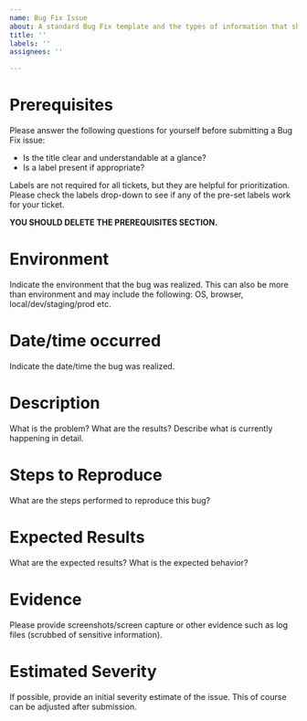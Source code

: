 ```yaml
---
name: Bug Fix Issue
about: A standard Bug Fix template and the types of information that should be captured in a Bug Fix issue.
title: ''
labels: ''
assignees: ''

---
```


# Prerequisites

Please answer the following questions for yourself before submitting a Bug Fix issue:
* Is the title clear and understandable at a glance?
* Is a label present if appropriate?

Labels are not required for all tickets, but they are helpful for prioritization. Please check the labels drop-down to see if any of the pre-set labels work for your ticket.

**YOU SHOULD DELETE THE PREREQUISITES SECTION.**

# Environment 

Indicate the environment that the bug was realized. This can also be more than environment and may include the following: OS, browser, local/dev/staging/prod etc.

# Date/time occurred

Indicate the date/time the bug was realized.

# Description

What is the problem? What are the results? Describe what is currently happening in detail.

# Steps to Reproduce

What are the steps performed to reproduce this bug?

# Expected Results

What are the expected results? What is the expected behavior?

# Evidence

Please provide screenshots/screen capture or other evidence such as log files (scrubbed of sensitive information).

# Estimated Severity

If possible, provide an initial severity estimate of the issue. This of course can be adjusted after submission. 

